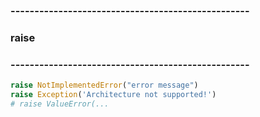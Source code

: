 ### --------------------------------------------------
### raise
### --------------------------------------------------
```python
raise NotImplementedError("error message")
raise Exception('Architecture not supported!')
# raise ValueError(...
```
